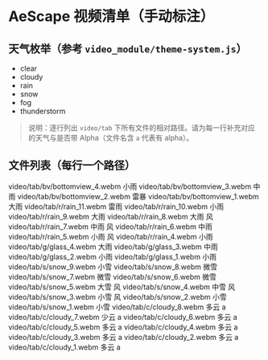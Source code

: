 # AeScape 视频清单（手动标注）

## 天气枚举（参考 `video_module/theme-system.js`）
- clear
- cloudy
- rain
- snow
- fog
- thunderstorm

> 说明：逐行列出 `video/tab` 下所有文件的相对路径。请为每一行补充对应的天气与是否带 Alpha（文件名含 `a` 代表有 alpha）。

## 文件列表（每行一个路径）
video/tab/bv/bottomview_4.webm 小雨
video/tab/bv/bottomview_3.webm 中雨
video/tab/bv/bottomview_2.webm 雷暴
video/tab/bv/bottomview_1.webm 大雨
video/tab/r/rain_11.webm 雷雨
video/tab/r/rain_10.webm 小雨
video/tab/r/rain_9.webm 大雨
video/tab/r/rain_8.webm 大雨 风
video/tab/r/rain_7.webm 中雨 风
video/tab/r/rain_6.webm 中雨
video/tab/r/rain_5.webm 小雨 风
video/tab/r/rain_4.webm 小雨
video/tab/g/glass_4.webm 大雨
video/tab/g/glass_3.webm 中雨
video/tab/g/glass_2.webm 小雨
video/tab/g/glass_1.webm 小雨
video/tab/s/snow_9.webm 小雪
video/tab/s/snow_8.webm 微雪
video/tab/s/snow_7.webm 微雪
video/tab/s/snow_6.webm 微雪
video/tab/s/snow_5.webm 大雪 风
video/tab/s/snow_4.webm 中雪 风
video/tab/s/snow_3.webm 小雪 风
video/tab/s/snow_2.webm 小雪
video/tab/s/snow_1.webm 小雪
video/tab/c/cloudy_8.webm 多云 a
video/tab/c/cloudy_7.webm 少云 a
video/tab/c/cloudy_6.webm 多云 a
video/tab/c/cloudy_5.webm 多云 a
video/tab/c/cloudy_4.webm 多云 a
video/tab/c/cloudy_3.webm 多云 a
video/tab/c/cloudy_2.webm 多云 a
video/tab/c/cloudy_1.webm 多云 a